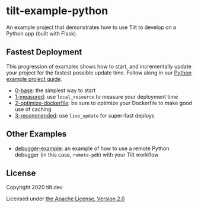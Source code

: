 # tilt-example-python

An example project that demonstrates how to use Tilt to develop on a Python app (built with Flask).

## Fastest Deployment

This progression of examples shows how to start, and incrementally update your project for the fastest possible update time. Follow along in our [Python example project guide](https://docs.tilt.dev/example_python.html).

- [0-base](0-base): the simplest way to start
- [1-measured](1-measured): use `local_resource` to measure your deployment time
- [2-optimize-dockerfile](2-optimize-dockerfile): be sure to optimize your Dockerfile to make good use of caching
- [3-recommended](3-recommended): use `live_update` for super-fast deploys

## Other Examples
- [debugger-example](debugger-example): an example of how to use a remote Python debugger (in this case, `remote-pdb`) with your Tilt workflow

## License

Copyright 2020 tilt.dev

Licensed under [the Apache License, Version 2.0](LICENSE)
